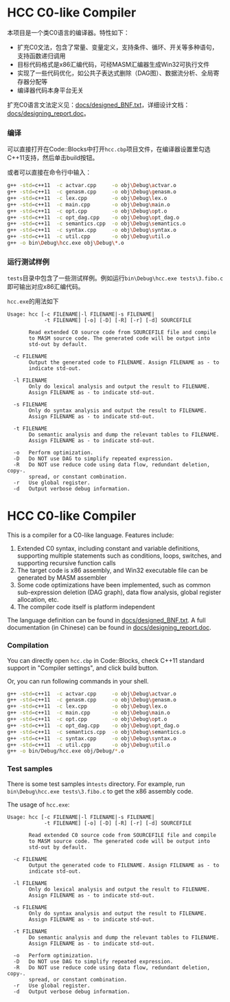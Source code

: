 # HCC C0-like Compiler

本项目是一个类C0语言的编译器。特性如下：

- 扩充C0文法，包含了常量、变量定义，支持条件、循环、开关等多种语句，支持函数递归调用
- 目标代码格式是x86汇编代码，可经MASM汇编器生成Win32可执行文件
- 实现了一些代码优化，如公共子表达式删除（DAG图）、数据流分析、全局寄存器分配等
- 编译器代码本身平台无关

扩充C0语言文法定义见：[docs/designed_BNF.txt](docs/designed_BNF.txt)，详细设计文档：[docs/designing_report.doc](docs/designing_report.doc)。

### 编译 

可以直接打开在Code::Blocks中打开`hcc.cbp`项目文件，在编译器设置里勾选C++11支持，然后单击build按钮。

或者可以直接在命令行中输入：

```bash
g++ -std=c++11  -c actvar.cpp     -o obj\Debug\actvar.o
g++ -std=c++11  -c genasm.cpp     -o obj\Debug\genasm.o
g++ -std=c++11  -c lex.cpp        -o obj\Debug\lex.o
g++ -std=c++11  -c main.cpp       -o obj\Debug\main.o
g++ -std=c++11  -c opt.cpp        -o obj\Debug\opt.o
g++ -std=c++11  -c opt_dag.cpp    -o obj\Debug\opt_dag.o
g++ -std=c++11  -c semantics.cpp  -o obj\Debug\semantics.o
g++ -std=c++11  -c syntax.cpp     -o obj\Debug\syntax.o
g++ -std=c++11  -c util.cpp       -o obj\Debug\util.o
g++ -o bin\Debug\hcc.exe obj\Debug\*.o
```

### 运行测试样例

`tests`目录中包含了一些测试样例。例如运行`bin\Debug\hcc.exe tests\3.fibo.c`即可输出对应x86汇编代码。

`hcc.exe`的用法如下

```
Usage: hcc [-c FILENAME|-l FILENAME|-s FILENAME|
            -t FILENAME] [-o] [-D] [-R] [-r] [-d] SOURCEFILE

       Read extended C0 source code from SOURCEFILE file and compile
       to MASM source code. The generated code will be output into
       std-out by default.

  -c FILENAME
       Output the generated code to FILENAME. Assign FILENAME as - to
       indicate std-out.

  -l FILENAME
       Only do lexical analysis and output the result to FILENAME.
       Assign FILENAME as - to indicate std-out.

  -s FILENAME
       Only do syntax analysis and output the result to FILENAME.
       Assign FILENAME as - to indicate std-out.

  -t FILENAME
       Do semantic analysis and dump the relevant tables to FILENAME.
       Assign FILENAME as - to indicate std-out.

  -o   Perform optimization.
  -D   Do NOT use DAG to simplify repeated expression.
  -R   Do NOT use reduce code using data flow, redundant deletion, copy-.
       spread, or constant combination.
  -r   Use global register.
  -d   Output verbose debug information.
```



# HCC C0-like Compiler

This is a compiler for a C0-like language. Features include:

1. Extended C0 syntax, including constant and variable definitions, supporting multiple statements such as conditions, loops, switches, and supporting recursive function calls
2. The target code is x86 assembly, and Win32 executable file can be generated by MASM assembler
3. Some code optimizations have been implemented, such as common sub-expression deletion (DAG graph), data flow analysis, global register allocation, etc.
4. The compiler code itself is platform independent

The language definition can be found in [docs/designed_BNF.txt](docs/designed_BNF.txt). A full documentation (in Chinese) can be found in [docs/designing_report.doc](docs/designing_report.doc).

### Compilation

You can directly open `hcc.cbp` in Code::Blocks, check C++11 standard support in "Compiler settings", and click build button.

Or, you can run following commands in your shell.

```bash
g++ -std=c++11  -c actvar.cpp     -o obj\Debug\actvar.o
g++ -std=c++11  -c genasm.cpp     -o obj\Debug\genasm.o
g++ -std=c++11  -c lex.cpp        -o obj\Debug\lex.o
g++ -std=c++11  -c main.cpp       -o obj\Debug\main.o
g++ -std=c++11  -c opt.cpp        -o obj\Debug\opt.o
g++ -std=c++11  -c opt_dag.cpp    -o obj\Debug\opt_dag.o
g++ -std=c++11  -c semantics.cpp  -o obj\Debug\semantics.o
g++ -std=c++11  -c syntax.cpp     -o obj\Debug\syntax.o
g++ -std=c++11  -c util.cpp       -o obj\Debug\util.o
g++ -o bin/Debug/hcc.exe obj/Debug/*.o
```

### Test samples

There is some test samples in`tests` directory. For example, run `bin\Debug\hcc.exe tests\3.fibo.c` to get the x86 assembly code.

The usage of `hcc.exe`:

```
Usage: hcc [-c FILENAME|-l FILENAME|-s FILENAME|
            -t FILENAME] [-o] [-D] [-R] [-r] [-d] SOURCEFILE

       Read extended C0 source code from SOURCEFILE file and compile
       to MASM source code. The generated code will be output into
       std-out by default.

  -c FILENAME
       Output the generated code to FILENAME. Assign FILENAME as - to
       indicate std-out.

  -l FILENAME
       Only do lexical analysis and output the result to FILENAME.
       Assign FILENAME as - to indicate std-out.

  -s FILENAME
       Only do syntax analysis and output the result to FILENAME.
       Assign FILENAME as - to indicate std-out.

  -t FILENAME
       Do semantic analysis and dump the relevant tables to FILENAME.
       Assign FILENAME as - to indicate std-out.

  -o   Perform optimization.
  -D   Do NOT use DAG to simplify repeated expression.
  -R   Do NOT use reduce code using data flow, redundant deletion, copy-.
       spread, or constant combination.
  -r   Use global register.
  -d   Output verbose debug information.
```

